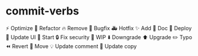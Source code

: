 # commit-verbs

⚡️ Optimize
🎨 Refactor
🔥 Remove
🐛 Bugfix
🚑 Hotfix
✨ Add
📝 Doc
🚀 Deploy
💄 Update UI
🎉 Start
🔒 Fix security
🚧 WIP
⬇️ Downgrade
⬆️ Upgrade
✏️ Typo
⏪ Revert
🚚 Move
💡 Update comment
💬 Update copy